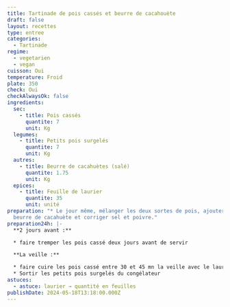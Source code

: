 ```yaml
---
title: Tartinade de pois cassés et beurre de cacahouète
draft: false
layout: recettes
type: entree
categories:
  - Tartinade
regime:
  - vegetarien
  - vegan
cuisson: Oui
temperature: Froid
plate: 350
check: Oui
checkAlwaysOk: false
ingredients:
  sec:
    - title: Pois cassés
      quantite: 7
      unit: Kg
  legumes:
    - title: Petits pois surgelés
      quantite: 7
      unit: Kg
  autres:
    - title: Beurre de cacahuètes (salé)
      quantite: 1.75
      unit: Kg
  epices:
    - title: Feuille de laurier
      quantite: 35
      unit: unité
preparation: "* Le jour même, mélanger les deux sortes de pois, ajouter le
  beurre de cacahuète et corriger sel et poivre."
preparation24h: |-
  **2 jours avant :**

  * faire tremper les pois cassé deux jours avant de servir

  **La veille :** 

  * faire cuire les pois cassé entre 30 et 45 mn la veille avec le laurier. 
  * Sortir les petits pois surgelés du congélateur
astuces:
  - astuce: laurier → quantité en feuilles
publishDate: 2024-05-18T13:18:00.000Z
---
```

